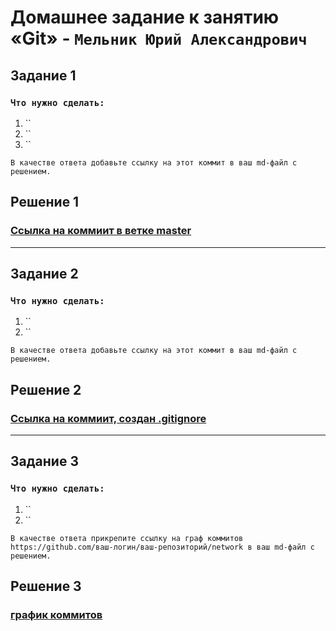 # Домашнее задание к занятию «Git» - `Мельник Юрий Александрович`


## Задание 1

### `Что нужно сделать:`

1. ``
2. ``
3. ``

`В качестве ответа добавьте ссылку на этот коммит в ваш md-файл с решением.`

## Решение 1

### [Ссылка на коммиит в ветке master ](https://github.com/ysatii/git1/commit/ea4dde5d998b5abd1d8c07dd0784a2c9326e9a41)

---

## Задание 2

### `Что нужно сделать:`

1. ``
2. ``



`В качестве ответа добавьте ссылку на этот коммит в ваш md-файл с решением.`

## Решение 2
### [Ссылка на коммиит, создан .gitignore ](https://github.com/ysatii/git1/commit/362ca2041f3db3155806f95f4734a683ccd62b1b)
---

## Задание 3

### `Что нужно сделать:`

1. ``
2. ``
 

`В качестве ответа прикрепите ссылку на граф коммитов https://github.com/ваш-логин/ваш-репозиторий/network в ваш md-файл с решением.`
## Решение 3
### [график коммитов](https://github.com/ysatii/git1/network)
